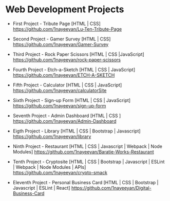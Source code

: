 
# Web Development Projects



-    First Project - Tribute Page [HTML | CSS] https://github.com/1nayeeyan/Lu-Ten-Tribute-Page
    
-    Second Project - Gamer Survey [HTML | CSS] https://github.com/1nayeeyan/Gamer-Survey
    
-    Third Project - Rock Paper Scissors [HTML | CSS |JavaScript] https://github.com/1nayeeyan/rock-paper-scissors
    
-    Fourth Project - Etch-a-Sketch [HTML | CSS | JavaScript] https://github.com/1nayeeyan/ETCH-A-SKETCH
    
-    Fifth Project - Calculator [HTML | CSS | JavaScript] https://github.com/1nayeeyan/calculatorSite
    
-    Sixth Project - Sign-up Form [HTML | CSS | JavaScript] https://github.com/1nayeeyan/sign-up-form

-    Seventh Project - Admin Dashboard [HTML | CSS ] https://github.com/1nayeeyan/Admin-Dashboard

-    Eigth Project - Library [HTML | CSS | Bootstrap | Javascript] https://github.com/1nayeeyan/library

-    Ninth Project - Restaurant [HTML | CSS | Javascript | Webpack | Node Modules] https://github.com/1nayeeyan/Baratie-Works-Restaurant

-    Tenth Project - Cryptosite [HTML | CSS | Bootstrap | Javascript | ESLint | Webpack | Node Modules | APIs] https://github.com/1nayeeyan/crypto-smack

-    Eleventh Project - Personal Business Card [HTML | CSS | Bootstrap | Javascript | ESLint | React] https://github.com/1nayeeyan/Digital-Business-Card
